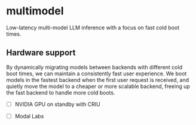 # multimodel

Low-latency multi-model LLM inference with a focus on fast cold boot times.

## Hardware support

By dynamically migrating models between backends with different cold boot times,
we can maintain a consistently fast user experience. We boot models in the
fastest backend when the first user request is received, and quietly move the
model to a cheaper or more scalable backend, freeing up the fast backend to
handle more cold boots.

- [ ] NVIDIA GPU on standby with CRIU
- [ ] Modal Labs

